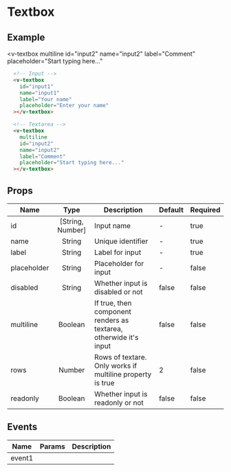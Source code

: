 # Textbox <badge text="development" type="warn" />

## Example

<div class="p-3 border rounded-2 my-3">
  <v-textbox
    class="mb-3"
    id="input1"
    name="input1"
    label="Your name"
    placeholder="Enter your name"
  ></v-textbox>

  <v-textbox
    multiline
    id="input2"
    name="input2"
    label="Comment"
    placeholder="Start typing here..."
  ></v-textbox>
</div>

```html
  <!-- Input -->
  <v-textbox
    id="input1"
    name="input1"
    label="Your name"
    placeholder="Enter your name"
  ></v-textbox>

  <!-- Textarea -->
  <v-textbox
    multiline
    id="input2"
    name="input2"
    label="Comment"
    placeholder="Start typing here..."
  ></v-textbox>
```

## Props
Name | Type   | Description   | Default | Required
---- | :----: | ------------- | ------- | --------
id          | [String, Number] | Input name                     | -       | true
name        | String  | Unique identifier                       | -       | true
label       | String  | Label for input                         | -       | true
placeholder | String  | Placeholder for input                   | -       | false
disabled    | String  | Whether input is disabled or not        | false       | false
multiline   | Boolean | If true, then component renders as textarea, otherwide it's input    | false       | false
rows        | Number  | Rows of textare. Only works if multiline property is true    | 2       | false
readonly    | Boolean | Whether input is readonly or not        | false       | false

## Events
Name             | Params            | Description
---------------- | ----------------- | -------------------
event1           |                   |
